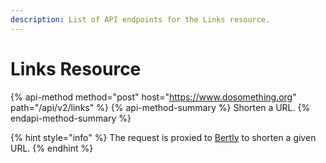 ```yaml
---
description: List of API endpoints for the Links resource.
---
```


# Links Resource

{% api-method method="post" host="https://www.dosomething.org" path="/api/v2/links" %}
{% api-method-summary %}
Shorten a URL.
{% endapi-method-summary %}

{% hint style="info" %}
The request is proxied to [Bertly](http://github.com/dosomething/bertly) to shorten a given URL.
{% endhint %}
